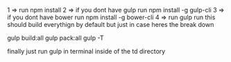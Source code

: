 
1 => run npm install
2  =>  if you dont have gulp run npm install -g gulp-cli
3 => if you dont have bower run npm install -g bower-cli
4 => run gulp run this should build everythign by default but just in case heres the break down

gulp build:all
gulp pack:all
gulp -T

finally just run gulp in terminal inside of the td directory
